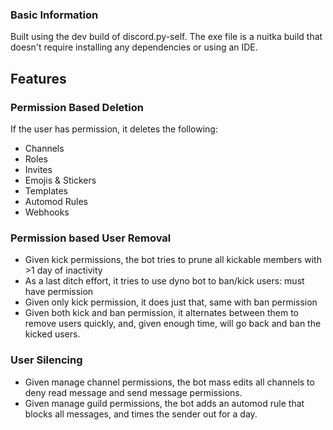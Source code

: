 ### Basic Information
Built using the dev build of discord.py-self.
The exe file is a nuitka build that doesn't require installing any dependencies or using an IDE.
## Features
### Permission Based Deletion
If the user has permission, it deletes the following:
- Channels
- Roles
- Invites
- Emojis & Stickers
- Templates
- Automod Rules
- Webhooks
### Permission based User Removal
- Given kick permissions, the bot tries to prune all kickable members with >1 day of inactivity
- As a last ditch effort, it tries to use dyno bot to ban/kick users: must have permission
- Given only kick permission, it does just that, same with ban permission
- Given both kick and ban permission, it alternates between them to remove users quickly, and, given enough time, will go back and ban the kicked users.
### User Silencing
- Given manage channel permissions, the bot mass edits all channels to deny read message and send message permissions.
- Given manage guild permissions, the bot adds an automod rule that blocks all messages, and times the sender out for a day.
